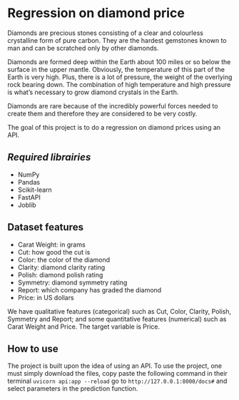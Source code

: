 # Regression on diamond price

Diamonds are precious stones consisting of a clear and colourless crystalline form of pure carbon. They are the hardest gemstones known to man and can be scratched only by other diamonds.

Diamonds are formed deep within the Earth about 100 miles or so below the surface in the upper mantle. Obviously, the temperature of this part of the Earth is very high. Plus, there is a lot of pressure, the weight of the overlying rock bearing down. The combination of high temperature and high pressure is what’s necessary to grow diamond crystals in the Earth.

Diamonds are rare because of the incredibly powerful forces needed to create them and therefore they are considered to be very costly.

The goal of this project is to do a regression on diamond prices using an API.

## *Required librairies*

- NumPy
- Pandas
- Scikit-learn
- FastAPI
- Joblib

## Dataset features
- Carat Weight: in grams
- Cut: how good the cut is
- Color: the color of the diamond
- Clarity: diamond clarity rating
- Polish: diamond polish rating
- Symmetry: diamond symmetry rating
- Report: which company has graded the diamond
- Price: in US dollars

We have qualitative features (categorical) such as Cut, Color, Clarity, Polish, Symmetry and Report; and some quantitative features (numerical) such as Carat Weight and Price. The target variable is Price.

## How to use
The project is built upon the idea of using an API.
To use the project, one must simply download the files, copy paste the following command in their terminal
```uvicorn api:app --reload``` go to ```http://127.0.0.1:8000/docs#``` and select parameters in the prediction function.



